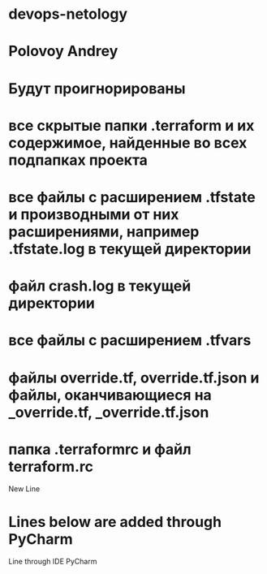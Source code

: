 # devops-netology
# Polovoy Andrey
# Будут проигнорированы
# все скрытые папки .terraform и их содержимое, найденные во всех подпапках проекта
# все файлы с расширением .tfstate и производными от них расширениями, например .tfstate.log в текущей директории
# файл crash.log в текущей директории
# все файлы с расширением .tfvars
# файлы override.tf, override.tf.json и файлы, оканчивающиеся на _override.tf, _override.tf.json
# папка .terraformrc и файл terraform.rc 
New Line

# Lines below are added through PyCharm
Line through IDE PyCharm